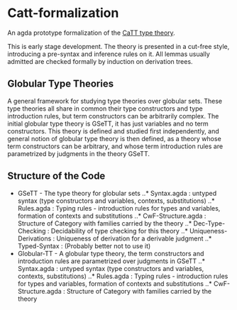 # Catt-formalization
An agda prototype formalization of the [CaTT type theory](https://github.com/ThiBen/catt).

This is early stage development. The theory is presented in a cut-free style, introducing a pre-syntax and inference rules on it. All lemmas usually admitted are checked formally by induction on derivation trees. 

## Globular Type Theories
A general framework for studying type theories over globular sets. These type theories all share in common their type constructors and type introduction rules, but term constructors can be arbitrarily complex. The initial globular type theory is GSeTT, it has just variables and no term constructors. This theory is defined and studied first independently, and general notion of globular type theory is then defined, as a theory whose term constructors can be arbitrary, and whose term introduction rules are parametrized by judgments in the theory GSeTT.


## Structure of the Code
* GSeTT - The type theory for globular sets
..* Syntax.agda : untyped syntax (type constructors and variables, contexts, substitutions)
..* Rules.agda : Typing rules - introduction rules for types and variables, formation of contexts and substitutions
..* CwF-Structure.agda : Structure of Category with families carried by the theory
..* Dec-Type-Checking : Decidability of type checking for this theory
..* Uniqueness-Derivations : Uniqueness of derivation for a derivable judgment
..* Typed-Syntax : (Probably better not to use it)
* Globular-TT - A globular type theory, the term constructors and introduction rules  are parametrized over judgments in GSeTT
..* Syntax.agda : untyped syntax (type constructors and variables, contexts, substitutions)
..* Rules.agda : Typing rules - introduction rules for types and variables, formation of contexts and substitutions
..* CwF-Structure.agda : Structure of Category with families carried by the theory



